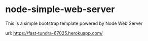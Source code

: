 # node-simple-web-server

This is a simple bootstrap template powered by Node Web Server

url: https://fast-tundra-67025.herokuapp.com/

